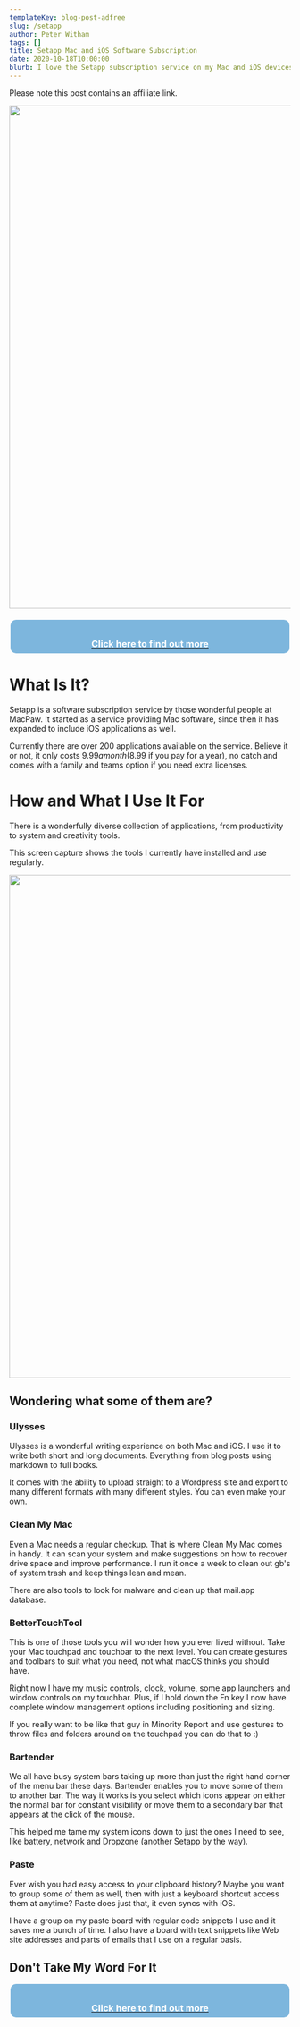 ```yaml
---
templateKey: blog-post-adfree
slug: /setapp
author: Peter Witham
tags: []
title: Setapp Mac and iOS Software Subscription
date: 2020-10-18T10:00:00
blurb: I love the Setapp subscription service on my Mac and iOS devices. You bet I am going to tell you why right here.
---
```

Please note this post contains an affiliate link.

<a href="https://go.setapp.com/invite/f8627428-ba2a-4c15-8976-3b78f218ce2b" target="_blank">
<img src="https://peterwitham.com/img/post_images/setapp-post/dashboard-screen.jpg" width="900">
</a>

<a href="https://go.setapp.com/invite/f8627428-ba2a-4c15-8976-3b78f218ce2b" target="_blank">
<div style="margin: auto; margin-top: 20px; background-color: #7DB6DD; width: 500px; height: 50px; text-align: center; padding-top: 10px; border-radius: 10px;">
<h3 style="color: white;">Click here to find out more</h3>
</div>
</a>

# What Is It?
Setapp is a software subscription service by those wonderful people at MacPaw. It started as a service providing Mac software, since then it has expanded to include iOS applications as well.

Currently there are over 200 applications available on the service. Believe it or not, it only costs $9.99 a month ($8.99 if you pay for a year), no catch and comes with a family and teams option if you need extra licenses.

# How and What I Use It For
There is a wonderfully diverse collection of applications, from productivity to system and creativity tools.

This screen capture shows the tools I currently have installed and use regularly.

<img src="https://peterwitham.com/img/post_images/setapp-post/installed-apps.jpg" width="900">

## Wondering what some of them are?
### Ulysses
Ulysses is a wonderful writing experience on both Mac and iOS. I use it to write both short and long documents. Everything from blog posts using markdown to full books.

It comes with the ability to upload straight to a Wordpress site and export to many different formats with many different styles. You can even make your own.
### Clean My Mac
Even a Mac needs a regular checkup. That is where Clean My Mac comes in handy. It can scan your system and make suggestions on how to recover drive space and improve performance. I run it once a week to clean out gb's of system trash and keep things lean and mean.

There are also tools to look for malware and clean up that mail.app database.
### BetterTouchTool
This is one of those tools you will wonder how you ever lived without. Take your Mac touchpad and touchbar to the next level. You can create gestures and toolbars to suit what you need, not what macOS thinks you should have.

Right now I have my music controls, clock, volume, some app launchers and window controls on my touchbar. Plus, if I hold down the Fn key I now have complete window management options including positioning and sizing.

If you really want to be like that guy in Minority Report and use gestures to throw files and folders around on the touchpad you can do that to :)
### Bartender
We all have busy system bars taking up more than just the right hand corner of the menu bar these days. Bartender enables you to move some of them to another bar. The way it works is you select which icons appear on either the normal bar for constant visibility or move them to a secondary bar that appears at the click of the mouse.

This helped me tame my system icons down to just the ones I need to see, like battery, network and Dropzone (another Setapp by the way).
### Paste
Ever wish you had easy access to your clipboard history? Maybe you want to group some of them as well, then with just a keyboard shortcut access them at anytime? Paste does just that, it even syncs with iOS.

I have a group on my paste board with regular code snippets I use and it saves me a bunch of time. I also have a board with text snippets like Web site addresses and parts of emails that I use on a regular basis.

## Don't Take My Word For It
<a href="https://go.setapp.com/invite/f8627428-ba2a-4c15-8976-3b78f218ce2b" target="_blank">
<div style="margin: auto; background-color: #7DB6DD; width: 500px; height: 50px; text-align: center; padding-top: 10px; border-radius: 10px;">
<h3 style="color: white;">Click here to find out more</h3>
</div>
</a>

